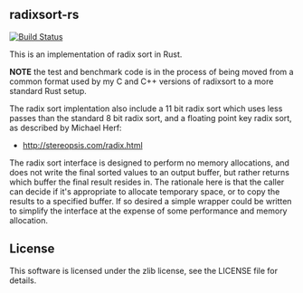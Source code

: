 ## radixsort-rs

[![Build Status](https://travis-ci.org/bitshifter/radixsort-rs.svg?branch=master)](https://travis-ci.org/bitshifter/radixsort-rs)

This is an implementation of radix sort in Rust.

**NOTE** the test and benchmark code is in the process of being moved from a
common format used by my C and C++ versions of radixsort to a more standard
Rust setup.

The radix sort implentation also include a 11 bit radix sort which uses less
passes than the standard 8 bit radix sort, and a floating point key radix sort,
as described by Michael Herf:

 * http://stereopsis.com/radix.html

The radix sort interface is designed to perform no memory allocations, and does
not write the final sorted values to an output buffer, but rather returns which
buffer the final result resides in. The rationale here is that the caller can
decide if it's appropriate to allocate temporary space, or to copy the results
to a specified buffer. If so desired a simple wrapper could be written to
simplify the interface at the expense of some performance and memory
allocation.

## License

This software is licensed under the zlib license, see the LICENSE file for
details.
